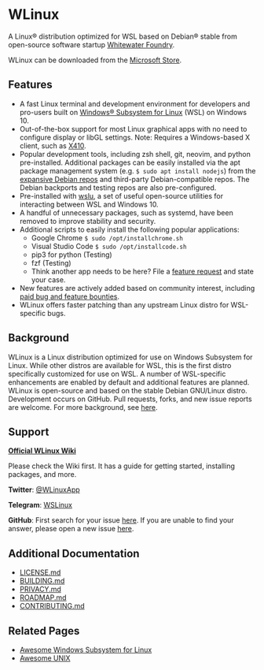 # WLinux

A Linux® distribution optimized for WSL based on Debian® stable from open-source software startup [Whitewater Foundry](https://whitewaterfoundry.com).

WLinux can be downloaded from the [Microsoft Store](https://afflnk.microsoft.com/c/1291904/433017/7593?u=https%3A%2F%2Fwww.microsoft.com%2Fstore%2FproductId%2F9NV1GV1PXZ6P).

## Features

- A fast Linux terminal and development environment for developers and pro-users built on [Windows® Subsystem for Linux](https://github.com/sirredbeard/Awesome-WSL) (WSL) on Windows 10.
- Out-of-the-box support for most Linux graphical apps with no need to configure display or libGL settings. Note: Requires a Windows-based X client, such as [X410](http://afflnk.microsoft.com/c/1291904/459838/7593?prodsku=9NLP712ZMN9Q&u=https%3A%2F%2Fwww.microsoft.com%2Fen-us%2Fstore%2Fp%2Fx410%2F9NLP712ZMN9Q).
- Popular development tools, including zsh shell, git, neovim, and python pre-installed. Additional packages can be easily installed via the apt package management system (e.g. `$ sudo apt install nodejs`) from the [expansive Debian repos](https://packages.debian.org/stable/) and third-party Debian-compatible repos. The Debian backports and testing repos are also pre-configured.
- Pre-installed with [wslu](https://github.com/wslutilities/wslu), a set of useful open-source utilities for interacting between WSL and Windows 10.
- A handful of unnecessary packages, such as systemd, have been removed to improve stability and security.
- Additional scripts to easily install the following popular applications:
    - Google Chrome `$ sudo /opt/installchrome.sh`
    - Visual Studio Code `$ sudo /opt/installcode.sh`
    - pip3 for python (Testing)
    - fzf (Testing)
    - Think another app needs to be here? File a [feature request](https://github.com/WhitewaterFoundry/WLinux/issues/new/choose) and state your case.
- New features are actively added based on community interest, including [paid bug and feature bounties](https://github.com/WhitewaterFoundry/WLinux/issues?q=is%3Aissue+is%3Aopen+label%3ABounty).
- WLinux offers faster patching than any upstream Linux distro for WSL-specific bugs.
    
## Background

WLinux is a Linux distribution optimized for use on Windows Subsystem for Linux. While other distros are available for WSL, this is the first distro specifically customized for use on WSL. A number of WSL-specific enhancements are enabled by default and additional features are planned. WLinux is open-source and based on the stable Debian GNU/Linux distro. Development occurs on GitHub. Pull requests, forks, and new issue reports are welcome. For more background, see [here](https://whitewaterfoundry.com/). 

## Support

**[Official WLinux Wiki](https://github.com/WhitewaterFoundry/WLinux/wiki)**

Please check the Wiki first. It has a guide for getting started, installing packages, and more.

**Twitter**: [@WLinuxApp](https://twitter.com/WLinuxApp)

**Telegram**: [WSLinux](https://t.me/wslinux)

**GitHub**: First search for your issue [here](https://github.com/sirredbeard/WLinux/issues). If you are unable to find your answer, please open a new issue [here](https://github.com/sirredbeard/WLinux/issues/new).

## Additional Documentation

- [LICENSE.md](LICENSE.md)
- [BUILDING.md](BUILDING.md)
- [PRIVACY.md](PRIVACY.md)
- [ROADMAP.md](ROADMAP.md)
- [CONTRIBUTING.md](CONTRIBUTING.md)

## Related Pages

- [Awesome Windows Subsystem for Linux](https://github.com/sirredbeard/Awesome-WSL)
- [Awesome UNIX](https://github.com/sirredbeard/Awesome-UNIX)
